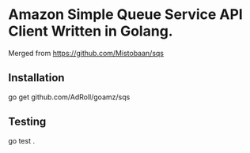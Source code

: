 Amazon Simple Queue Service API Client Written in Golang.
=========================================================

Merged from https://github.com/Mistobaan/sqs

Installation
------------

   go get github.com/AdRoll/goamz/sqs


Testing
-------

   go test .
